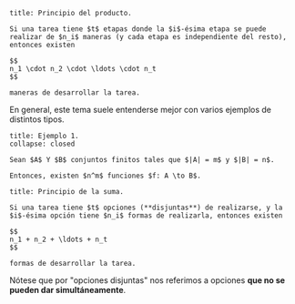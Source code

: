 ```ad-proposition
title: Principio del producto.

Si una tarea tiene $t$ etapas donde la $i$-ésima etapa se puede realizar de $n_i$ maneras (y cada etapa es independiente del resto), entonces existen

$$
n_1 \cdot n_2 \cdot \ldots \cdot n_t
$$

maneras de desarrollar la tarea.

```

En general, este tema suele entenderse mejor con varios ejemplos de distintos tipos.

```ad-example
title: Ejemplo 1.
collapse: closed

Sean $A$ Y $B$ conjuntos finitos tales que $|A| = m$ y $|B| = n$.

Entonces, existen $n^m$ funciones $f: A \to B$.

```

```ad-proposition
title: Principio de la suma.

Si una tarea tiene $t$ opciones (**disjuntas**) de realizarse, y la $i$-ésima opción tiene $n_i$ formas de realizarla, entonces existen

$$
n_1 + n_2 + \ldots + n_t
$$

formas de desarrollar la tarea.

```

Nótese que por "opciones disjuntas" nos referimos a opciones **que no se pueden dar simultáneamente**.
